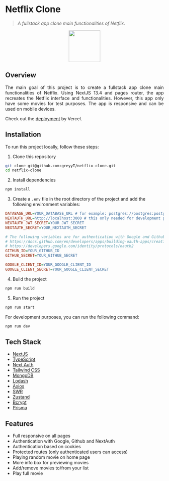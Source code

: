 # Netflix Clone

> _A fullstack app clone main functionalities of Netflix._

<p align='center'>
<img width=100 src="https://cdn4.iconfinder.com/data/icons/logos-and-brands/512/227_Netflix_logo-512.png">
</p>

## Overview

<p align="justify">
The main goal of this project is to create a fullstack app clone main functionalities of Netflix. Using NextJS 13.4 and pages router, the app recreates the Netflix interface and functionalities. However, this app only have some movies for test purposes. The app is responsive and can be used on mobile devices.
</p>

Check out the [deployment](https://greyyt-netflix-clone.vercel.app/auth) by Vercel.

## Installation

To run this project locally, follow these steps:

1. Clone this repository

```sh
git clone git@github.com:greyyT/netflix-clone.git
cd netflix-clone
```

2. Install dependencies

```sh
npm install
```

3. Create a `.env` file in the root directory of the project and add the following environment variables:

```ini
DATABASE_URL=YOUR_DATABASE_URL # for example: postgres://postgres:postgres@localhost:5432/netflix
NEXTAUTH_URL=http://localhost:3000 # this only needed for development purposes
NEXTAUTH_JWT_SECRET=YOUR_JWT_SECRET
NEXTAUTH_SECRET=YOUR_NEXTAUTH_SECRET

# The following variables are for authentication with Google and Github. You can get them from the following links:
# https://docs.github.com/en/developers/apps/building-oauth-apps/creating-an-oauth-app
# https://developers.google.com/identity/protocols/oauth2
GITHUB_ID=YOUR_GITHUB_ID
GITHUB_SECRET=YOUR_GITHUB_SECRET

GOOGLE_CLIENT_ID=YOUR_GOOGLE_CLIENT_ID
GOOGLE_CLIENT_SECRET=YOUR_GOOGLE_CLIENT_SECRET
```

4. Build the project

```sh
npm run build
```

5. Run the project

```sh
npm run start
```

For development purposes, you can run the following command:

```sh
npm run dev
```

## Tech Stack

- [NextJS](https://nextjs.org/)
- [TypeScript](https://www.typescriptlang.org/)
- [Next Auth](https://next-auth.js.org/)
- [Tailwind CSS](https://tailwindcss.com/)
- [MongoDB](https://www.mongodb.com/)
- [Lodash](https://lodash.com/)
- [Axios](https://axios-http.com/)
- [SWR](https://swr.vercel.app/)
- [Zustand](https://zustand.surge.sh/)
- [Bcrypt](https://www.npmjs.com/package/bcrypt)
- [Prisma](https://www.prisma.io/)

## Features

- Full responsive on all pages
- Authentication with Google, Github and NextAuth
- Authentication based on cookies
- Protected routes (only authenticated users can access)
- Playing random movie on home page
- More info box for previewing movies
- Add/remove movies to/from your list
- Play full movie
